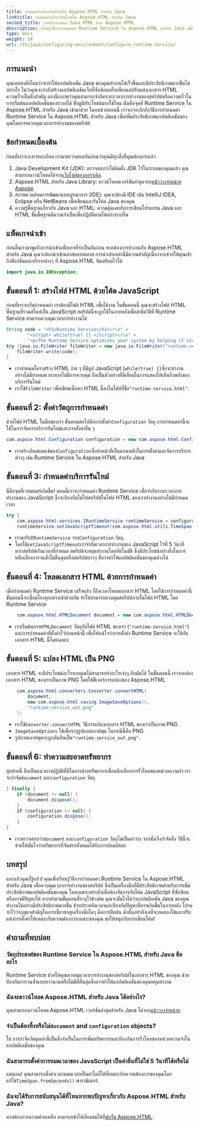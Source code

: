```yaml
---
title: กำหนดค่าบริการรันไทม์ใน Aspose.HTML สำหรับ Java
linktitle: กำหนดค่าบริการรันไทม์ใน Aspose.HTML สำหรับ Java
second_title: การประมวลผล Java HTML ด้วย Aspose.HTML
description: เรียนรู้วิธีการกำหนดค่า Runtime Service ใน Aspose.HTML สำหรับ Java เพื่อเพิ่มประสิทธิภาพการทำงานของสคริปต์ ป้องกันการวนซ้ำไม่สิ้นสุด และปรับปรุงประสิทธิภาพของแอปพลิเคชัน
type: docs
weight: 14
url: /th/java/configuring-environment/configure-runtime-service/
---
```

## การแนะนำ
คุณเคยสงสัยไหมว่าจะทำให้แอปพลิเคชัน Java ของคุณทำงานได้เร็วขึ้นและมีประสิทธิภาพมากขึ้นได้อย่างไร ไม่ว่าคุณจะกำลังสร้างแอปพลิเคชันเว็บที่ซับซ้อนหรือเพียงแค่ปรับแต่งเอกสาร HTML ความเร็วเป็นสิ่งสำคัญ ลองนึกภาพว่าคุณสามารถจำกัดระยะเวลาการทำงานของสคริปต์หรือความเร็วในการเริ่มต้นแอปพลิเคชันของระบบได้ ฟังดูมีประโยชน์มากใช่ไหม นั่นคือจุดที่ Runtime Service ใน Aspose.HTML สำหรับ Java เข้ามาช่วย ในบทช่วยสอนนี้ เราจะเจาะลึกถึงวิธีการกำหนดค่า Runtime Service ใน Aspose.HTML สำหรับ Java เพื่อเพิ่มประสิทธิภาพแอปพลิเคชันของคุณโดยการควบคุมเวลาการทำงานของสคริปต์
## ข้อกำหนดเบื้องต้น
ก่อนที่เราจะลงรายละเอียด เรามาตรวจสอบกันก่อนว่าคุณมีทุกสิ่งที่คุณต้องการแล้ว 
1.  Java Development Kit (JDK): ตรวจสอบว่าได้ติดตั้ง JDK ไว้ในระบบของคุณแล้ว คุณสามารถดาวน์โหลดได้จาก[เว็บไซต์ของออราเคิล](https://www.oracle.com/java/technologies/javase-downloads.html).
2.  Aspose.HTML สำหรับ Java Library: ดาวน์โหลดเวอร์ชันล่าสุดจาก[หน้าวางจำหน่าย Aspose](https://releases.aspose.com/html/java/). 
3. สภาพแวดล้อมการพัฒนาแบบบูรณาการ (IDE): คุณจะต้องมี IDE เช่น IntelliJ IDEA, Eclipse หรือ NetBeans เพื่อเขียนและรันโค้ด Java ของคุณ
4. ความรู้พื้นฐานเกี่ยวกับ Java และ HTML: ความคุ้นเคยกับการเขียนโปรแกรม Java และ HTML ขั้นพื้นฐานมีความจำเป็นเพื่อปฏิบัติตามได้อย่างราบรื่น

## แพ็คเกจนำเข้า
ก่อนอื่นเรามาพูดถึงการนำเข้าแพ็กเกจที่จำเป็นกันก่อน หากต้องการทำงานกับ Aspose.HTML สำหรับ Java คุณจะต้องนำเข้าคลาสหลายคลาส การนำเข้าเหล่านี้มีความสำคัญเนื่องจากช่วยให้คุณเข้าถึงฟังก์ชันและบริการต่างๆ ที่ Aspose.HTML จัดเตรียมไว้ได้
```java
import java.io.IOException;
```

## ขั้นตอนที่ 1: สร้างไฟล์ HTML ด้วยโค้ด JavaScript
ก่อนที่เราจะเริ่มกำหนดค่า เราต้องมีไฟล์ HTML เพื่อใช้งาน ในขั้นตอนนี้ คุณจะสร้างไฟล์ HTML พื้นฐานที่รวมสไนปเป็ต JavaScript สคริปต์นี้จะถูกใช้ในภายหลังเพื่อสาธิตวิธีที่ Runtime Service สามารถควบคุมเวลาการทำงานได้
```java
String code = "<h1>Runtime Service</h1>\r\n" +
		"<script> while(true) {} </script>\r\n" +
		"<p>The Runtime Service optimizes your system by helping it start apps and programs faster.</p>\r\n";
try (java.io.FileWriter fileWriter = new java.io.FileWriter("runtime-service.html")) {
	fileWriter.write(code);
}
```

- เรากำหนดโครงสร้าง HTML ง่าย ๆ ที่มีลูป JavaScript (`while(true) {}`ซึ่งจะทำงานอย่างไม่มีกำหนดเวลาหากไม่มีการควบคุม ถือเป็นตัวอย่างที่ดีเยี่ยมในการแสดงให้เห็นถึงพลังของบริการรันไทม์
-  เราใช้`FileWriter` เพื่อเขียนเนื้อหา HTML นี้ลงในไฟล์ที่ชื่อ`"runtime-service.html"`.
## ขั้นตอนที่ 2: ตั้งค่าวัตถุการกำหนดค่า
 ด้วยไฟล์ HTML ในมือของเรา ขั้นตอนต่อไปคือการตั้งค่า`Configuration` วัตถุ การกำหนดค่านี้จะใช้ในการจัดการบริการรันไทม์และการตั้งค่าอื่น ๆ
```java
com.aspose.html.Configuration configuration = new com.aspose.html.Configuration();
```

-  เราสร้างอินสแตนซ์ของ`Configuration`ซึ่งทำหน้าที่เป็นแกนหลักในการตั้งค่าและจัดการบริการต่างๆ เช่น Runtime Service ใน Aspose.HTML สำหรับ Java
## ขั้นตอนที่ 3: กำหนดค่าบริการรันไทม์
นี่คือจุดที่เวทมนตร์เกิดขึ้น! ตอนนี้เราจะกำหนดค่า Runtime Service เพื่อจำกัดระยะเวลาการทำงานของ JavaScript ซึ่งจะป้องกันไม่ให้สคริปต์ในไฟล์ HTML ของเราทำงานอย่างไม่มีกำหนดเวลา
```java
try {
	com.aspose.html.services.IRuntimeService runtimeService = configuration.getService(com.aspose.html.services.IRuntimeService.class);
	runtimeService.setJavaScriptTimeout(com.aspose.html.utils.TimeSpan.fromSeconds(5));
```

-  เรามารับ`IRuntimeService` จาก`Configuration` วัตถุ.
-  โดยใช้`setJavaScriptTimeout`เราจำกัดเวลาการทำงานของ JavaScript ไว้ที่ 5 วินาที หากสคริปต์เกินเวลาที่กำหนด สคริปต์จะหยุดทำงานโดยอัตโนมัติ ซึ่งมีประโยชน์อย่างยิ่งในการหลีกเลี่ยงการวนซ้ำไม่สิ้นสุดหรือสคริปต์ยาวๆ ที่อาจทำให้แอปพลิเคชันของคุณค้างได้
## ขั้นตอนที่ 4: โหลดเอกสาร HTML ด้วยการกำหนดค่า
เมื่อกำหนดค่า Runtime Service เสร็จแล้ว ก็ถึงเวลาโหลดเอกสาร HTML โดยใช้การกำหนดค่านี้ ขั้นตอนนี้จะเชื่อมโยงทุกอย่างเข้าด้วยกัน ทำให้สามารถควบคุมสคริปต์ภายในไฟล์ HTML โดย Runtime Service
```java
	com.aspose.html.HTMLDocument document = new com.aspose.html.HTMLDocument("runtime-service.html", configuration);
```

-  เราเริ่มต้นการ`HTMLDocument` วัตถุกับไฟล์ HTML ของเรา (`"runtime-service.html"`) และการกำหนดค่าที่ตั้งค่าไว้ก่อนหน้านี้ เพื่อให้แน่ใจว่าการตั้งค่า Runtime Service จะใช้กับเอกสาร HTML นี้โดยเฉพาะ
## ขั้นตอนที่ 5: แปลง HTML เป็น PNG
เอกสาร HTML จะมีประโยชน์อะไรหากคุณไม่สามารถทำอะไรเจ๋งๆ กับมันได้ ในขั้นตอนนี้ เราจะแปลงเอกสาร HTML ของเราเป็นภาพ PNG โดยใช้ฟีเจอร์การแปลงของ Aspose.HTML
```java
	com.aspose.html.converters.Converter.convertHTML(
		document,
		new com.aspose.html.saving.ImageSaveOptions(),
		"runtime-service_out.png"
	);
```

-  เราใช้`Converter.convertHTML` วิธีการแปลงเอกสาร HTML ของเราเป็นภาพ PNG
- `ImageSaveOptions` ใช้เพื่อระบุรูปแบบเอาต์พุต ในกรณีนี้คือ PNG
- รูปภาพเอาท์พุตจะถูกบันทึกเป็น`"runtime-service_out.png"`.
## ขั้นตอนที่ 6: ทำความสะอาดทรัพยากร
 สุดท้ายนี้ ถือเป็นแนวทางปฏิบัติที่ดีในการล้างทรัพยากรเพื่อหลีกเลี่ยงการรั่วไหลของหน่วยความจำ เราจะกำจัด`document` และ`configuration` วัตถุ
```java
} finally {
	if (document != null) {
		document.dispose();
	}
	if (configuration != null) {
		configuration.dispose();
	}
}
```

-  เราตรวจสอบว่า`document` และ`configuration` วัตถุไม่เป็นค่าว่าง จากนั้นจึงกำจัดทิ้ง วิธีนี้จะช่วยให้มั่นใจว่าทรัพยากรที่จัดสรรทั้งหมดได้รับการปลดปล่อย

## บทสรุป
และแล้วคุณก็รู้แล้ว! คุณเพิ่งเรียนรู้วิธีการกำหนดค่า Runtime Service ใน Aspose.HTML สำหรับ Java เพื่อควบคุมเวลาการทำงานของสคริปต์ ซึ่งเป็นเครื่องมือที่มีประสิทธิภาพสำหรับการเพิ่มประสิทธิภาพแอปพลิเคชันของคุณ โดยเฉพาะอย่างยิ่งเมื่อต้องจัดการกับโค้ด JavaScript ที่ซับซ้อนหรืออาจมีปัญหาได้ หากทำตามขั้นตอนที่ระบุไว้ข้างต้น คุณจะมั่นใจได้ว่าแอปพลิเคชัน Java ของคุณทำงานได้อย่างมีประสิทธิภาพมากขึ้น ช่วยประหยัดเวลาและป้องกันปัญหาที่อาจเกิดขึ้นในภายหลัง โปรดจำไว้ว่ากุญแจสำคัญในการเชี่ยวชาญเครื่องมือใดๆ คือการฝึกฝน ดังนั้นอย่าลังเลที่จะทดลองใช้และปรับแต่งการตั้งค่าให้เหมาะกับความต้องการเฉพาะของคุณ ขอให้สนุกกับการเขียนโค้ด!
## คำถามที่พบบ่อย
### วัตถุประสงค์ของ Runtime Service ใน Aspose.HTML สำหรับ Java คืออะไร  
Runtime Service ช่วยให้คุณควบคุมเวลาการทำงานของสคริปต์ในเอกสาร HTML ของคุณ ช่วยป้องกันการวนซ้ำแบบยาวนานหรือไม่มีที่สิ้นสุดซึ่งอาจทำให้แอปพลิเคชันของคุณหยุดทำงาน
### ฉันจะดาวน์โหลด Aspose.HTML สำหรับ Java ได้อย่างไร?  
 คุณสามารถดาวน์โหลด Aspose.HTML เวอร์ชันล่าสุดสำหรับ Java ได้จาก[หน้าวางจำหน่าย](https://releases.aspose.com/html/java/).
###  จำเป็นต้องทิ้งหรือไม่`document` and `configuration` objects?  
ใช่ การกำจัดวัตถุเหล่านี้เป็นสิ่งจำเป็นในการเพิ่มทรัพยากรและป้องกันการรั่วไหลของหน่วยความจำในแอปพลิเคชันของคุณ
### ฉันสามารถตั้งค่าการหมดเวลาของ JavaScript เป็นค่าอื่นที่ไม่ใช่ 5 วินาทีได้หรือไม่  
 แน่นอน! คุณสามารถตั้งค่าเวลาหมดเวลาเป็นค่าใดก็ได้ที่เหมาะกับความต้องการของคุณโดยแก้ไข`TimeSpan.fromSeconds()` พารามิเตอร์.
### ฉันจะได้รับการสนับสนุนได้ที่ไหนหากพบปัญหาเกี่ยวกับ Aspose.HTML สำหรับ Java?  
 หากต้องการความช่วยเหลือ สามารถเข้าไปเยี่ยมชมได้ที่[ฟอรั่ม Aspose.HTML](https://forum.aspose.com/c/html/29).